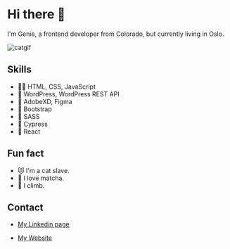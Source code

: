 # Hi there 👋

I'm Genie, a frontend developer from Colorado, but currently living in Oslo.

![catgif](https://user-images.githubusercontent.com/100139381/206691344-00b4feff-1d16-451c-8cfb-fd5fcebdcbef.gif)

## Skills
- 👨‍💻 HTML, CSS, JavaScript
- :crystal_ball: WordPress, WordPress REST API
- :candy: AdobeXD, Figma
- 🥾 Bootstrap
- 💅 SASS
- 🧪 Cypress
- 🧬 React

## Fun fact
- :heart_eyes_cat: I'm a cat slave.
- :tea: I love matcha.
- :mount_fuji: I climb.


## Contact
- [My Linkedin page](https://www.linkedin.com/in/genie-prinyanut-ab3441257/)

- [My Website](https://genieprinyanut.netlify.app/)



<!--
**GeniePrinie/GeniePrinie** is a ✨ _special_ ✨ repository because its `README.md` (this file) appears on your GitHub profile.

Here are some ideas to get you started:

- 🔭 I’m currently working on ...
- 🌱 I’m currently learning ...
- 👯 I’m looking to collaborate on ...
- 🤔 I’m looking for help with ...
- 💬 Ask me about ...
- 📫 How to reach me: ...
- 😄 Pronouns: ...
- ⚡ Fun fact: ...
-->
